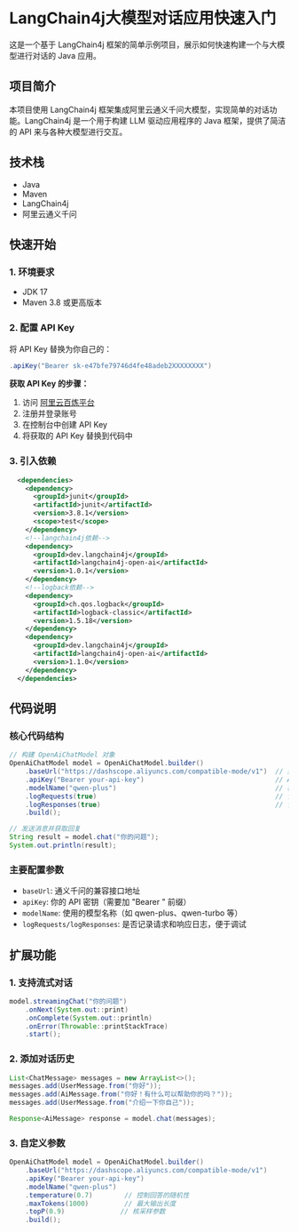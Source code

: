 # LangChain4j大模型对话应用快速入门

这是一个基于 LangChain4j 框架的简单示例项目，展示如何快速构建一个与大模型进行对话的 Java 应用。

## 项目简介

本项目使用 LangChain4j 框架集成阿里云通义千问大模型，实现简单的对话功能。LangChain4j 是一个用于构建 LLM 驱动应用程序的 Java 框架，提供了简洁的 API 来与各种大模型进行交互。

## 技术栈

- Java
- Maven
- LangChain4j
- 阿里云通义千问

## 快速开始

### 1. 环境要求

- JDK 17
- Maven 3.8 或更高版本

### 2. 配置 API Key

将 API Key 替换为你自己的：

```java
.apiKey("Bearer sk-e47bfe79746d4fe48adeb2XXXXXXXX")
```

**获取 API Key 的步骤：**

1. 访问 [阿里云百炼平台](https://bailian.console.aliyun.com/?tab=api#/api/?type=model&url=https%3A%2F%2Fhelp.aliyun.com%2Fdocument_detail%2F2712576.html)
2. 注册并登录账号
3. 在控制台中创建 API Key
4. 将获取的 API Key 替换到代码中

### 3. 引入依赖

```xml
  <dependencies>
    <dependency>
      <groupId>junit</groupId>
      <artifactId>junit</artifactId>
      <version>3.8.1</version>
      <scope>test</scope>
    </dependency>
    <!--langchain4j依赖-->
    <dependency>
      <groupId>dev.langchain4j</groupId>
      <artifactId>langchain4j-open-ai</artifactId>
      <version>1.0.1</version>
    </dependency>
    <!--logback依赖-->
    <dependency>
      <groupId>ch.qos.logback</groupId>
      <artifactId>logback-classic</artifactId>
      <version>1.5.18</version>
    </dependency>
    <dependency>
      <groupId>dev.langchain4j</groupId>
      <artifactId>langchain4j-open-ai</artifactId>
      <version>1.1.0</version>
    </dependency>
  </dependencies>
```

## 代码说明

### 核心代码结构

```java
// 构建 OpenAiChatModel 对象
OpenAiChatModel model = OpenAiChatModel.builder()
    .baseUrl("https://dashscope.aliyuncs.com/compatible-mode/v1")  // 通义千问兼容接口
    .apiKey("Bearer your-api-key")                                 // API密钥
    .modelName("qwen-plus")                                        // 模型名称
    .logRequests(true)                                             // 记录请求日志
    .logResponses(true)                                            // 记录响应日志
    .build();

// 发送消息并获取回复
String result = model.chat("你的问题");
System.out.println(result);
```

### 主要配置参数

- `baseUrl`: 通义千问的兼容接口地址
- `apiKey`: 你的 API 密钥（需要加 "Bearer " 前缀）
- `modelName`: 使用的模型名称（如 qwen-plus、qwen-turbo 等）
- `logRequests/logResponses`: 是否记录请求和响应日志，便于调试

## 扩展功能

### 1. 支持流式对话

```java
model.streamingChat("你的问题")
    .onNext(System.out::print)
    .onComplete(System.out::println)
    .onError(Throwable::printStackTrace)
    .start();
```

### 2. 添加对话历史

```java
List<ChatMessage> messages = new ArrayList<>();
messages.add(UserMessage.from("你好"));
messages.add(AiMessage.from("你好！有什么可以帮助你的吗？"));
messages.add(UserMessage.from("介绍一下你自己"));

Response<AiMessage> response = model.chat(messages);
```

### 3. 自定义参数

```java
OpenAiChatModel model = OpenAiChatModel.builder()
    .baseUrl("https://dashscope.aliyuncs.com/compatible-mode/v1")
    .apiKey("Bearer your-api-key")
    .modelName("qwen-plus")
    .temperature(0.7)        // 控制回答的随机性
    .maxTokens(1000)         // 最大输出长度
    .topP(0.9)              // 核采样参数
    .build();
```

